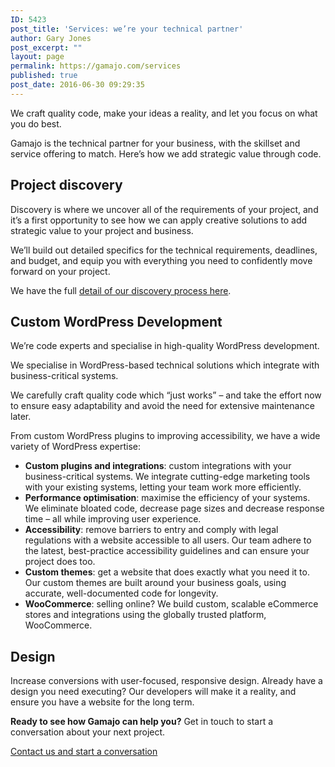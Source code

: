 ```yaml
---
ID: 5423
post_title: 'Services: we’re your technical partner'
author: Gary Jones
post_excerpt: ""
layout: page
permalink: https://gamajo.com/services
published: true
post_date: 2016-06-30 09:29:35
---
```

We craft quality code, make your ideas a reality, and let you focus on what you do best.

Gamajo is the technical partner for your business, with the skillset and service offering to match. Here’s how we add strategic value through code.<section> 

## Project discovery

Discovery is where we uncover all of the requirements of your project, and it’s a first opportunity to see how we can apply creative solutions to add strategic value to your project and business.

We’ll build out detailed specifics for the technical requirements, deadlines, and budget, and equip you with everything you need to confidently move forward on your project.

We have the full [detail of our discovery process here][1].</section> <section> 

## Custom WordPress Development

We’re code experts and specialise in high-quality WordPress development.

We specialise in WordPress-based technical solutions which integrate with business-critical systems.

We carefully craft quality code which “just works” – and take the effort now to ensure easy adaptability and avoid the need for extensive maintenance later.

From custom WordPress plugins to improving accessibility, we have a wide variety of WordPress expertise:

*   **Custom plugins and integrations**: custom integrations with your business-critical systems. We integrate cutting-edge marketing tools with your existing systems, letting your team work more efficiently.
*   **Performance optimisation**: maximise the efficiency of your systems. We eliminate bloated code, decrease page sizes and decrease response time – all while improving user experience.
*   **Accessibility**: remove barriers to entry and comply with legal regulations with a website accessible to all users. Our team adhere to the latest, best-practice accessibility guidelines and can ensure your project does too.
*   **Custom themes**: get a website that does exactly what you need it to. Our custom themes are built around your business goals, using accurate, well-documented code for longevity.
*   **WooCommerce**: selling online? We build custom, scalable eCommerce stores and integrations using the globally trusted platform, WooCommerce.</section> <section> 

## Design

Increase conversions with user-focused, responsive design. Already have a design you need executing? Our developers will make it a reality, and ensure you have a website for the long term.</section> 

**Ready to see how Gamajo can help you?** Get in touch to start a conversation about your next project.

[Contact us and start a conversation][2]

 [1]: /discovery
 [2]: /contact
